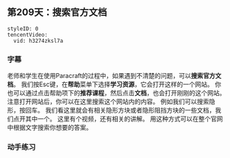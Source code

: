 ## 第209天：搜索官方文档




```@TencentVideo
styleID: 0
tencentVideo:
  vid: h3274zksl7a

```



### 字幕

老师和学生在使用Paracraft的过程中，如果遇到不清楚的问题，可以**搜索官方文档**。
我们按Esc键，在**帮助**菜单下选择**学习资源**，它会打开这样的一个网站。
你也可以通过点击帮助项下的**推荐课程**，然后点击**文档**，也会打开刚刚的这个网站。
注意打开网站后，你可以在这里搜索这个网站内的内容。
例如我们可以搜索隐形，按回车。
我们看这里就会有相关隐形方块或者隐形阻挡方块的一些文档，我们点开其中一个。
这里有个视频，还有相关的讲解。
用这种方式可以在整个官网中根据文字搜索你想要的答案。

### 动手练习